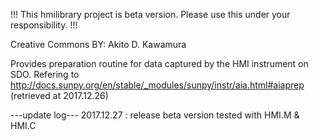!!! This hmilibrary project is beta version. Please use this under your responsibility. !!!

 Creative Commons BY: Akito D. Kawamura
 
 Provides preparation routine for data captured by the HMI instrument on SDO.
 Refering to 
 	http://docs.sunpy.org/en/stable/_modules/sunpy/instr/aia.html#aiaprep
 	(retrieved at 2017.12.26)

 ---update log---
	2017.12.27 : release beta version tested with HMI.M & HMI.C
